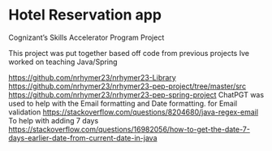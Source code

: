 # Hotel Reservation app
 Cognizant’s Skills Accelerator Program Project 
 
This project was put together based off code from previous projects Ive worked on teaching Java/Spring 

https://github.com/nrhymer23/nrhymer23-Library
https://github.com/nrhymer23/nrhymer23-pep-project/tree/master/src
https://github.com/nrhymer23/nrhymer23-pep-spring-project
ChatPGT was used to help with the Email formatting and Date formatting. 
for Email validation https://stackoverflow.com/questions/8204680/java-regex-email
To help with adding 7 days https://stackoverflow.com/questions/16982056/how-to-get-the-date-7-days-earlier-date-from-current-date-in-java





